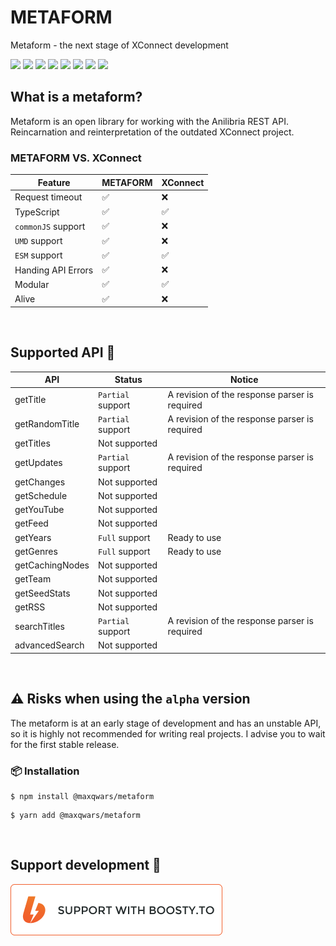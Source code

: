 # METAFORM

Metaform - the next stage of XConnect development

![](https://img.shields.io/github/issues/maxqwars/metaform)
![](https://img.shields.io/github/forks/maxqwars/metaform)
![](https://img.shields.io/github/stars/maxqwars/metaform)
![](https://img.shields.io/github/license/maxqwars/metaform)
![](https://img.shields.io/librariesio/dependents/npm/@maxqwars/metaform)
![](https://img.shields.io/github/release-date/maxqwars/metaform)
![](https://img.shields.io/github/contributors/maxqwars/metaform)
![](https://img.shields.io/github/package-json/v/maxqwars/metaform)

## What is a metaform?

Metaform is an open library for working with the Anilibria REST API. Reincarnation and reinterpretation of the outdated XConnect project.

### METAFORM VS. XConnect

| Feature            | METAFORM | XConnect |
| ------------------ | -------- | -------- |
| Request timeout    | ✅       | ❌       |
| TypeScript         | ✅       | ✅       |
| `commonJS` support | ✅       | ❌       |
| `UMD` support      | ✅       | ❌       |
| `ESM` support      | ✅       | ✅       |
| Handing API Errors | ✅       | ❌       |
| Modular            | ✅       | ✅       |
| Alive              | ✅       | ❌       |

<br />

## Supported API 🔌

| API             | Status            | Notice                                        |
| --------------- | ----------------- | --------------------------------------------- |
| getTitle        | `Partial` support | A revision of the response parser is required |
| getRandomTitle  | `Partial` support | A revision of the response parser is required |
| getTitles       | Not supported     |                                               |
| getUpdates      | `Partial` support | A revision of the response parser is required |
| getChanges      | Not supported     |                                               |
| getSchedule     | Not supported     |                                               |
| getYouTube      | Not supported     |                                               |
| getFeed         | Not supported     |                                               |
| getYears        | `Full` support    | Ready to use                                  |
| getGenres       | `Full` support    | Ready to use                                  |
| getCachingNodes | Not supported     |                                               |
| getTeam         | Not supported     |                                               |
| getSeedStats    | Not supported     |                                               |
| getRSS          | Not supported     |                                               |
| searchTitles    | `Partial` support | A revision of the response parser is required |
| advancedSearch  | Not supported     |                                               |

<br />

## ⚠️ Risks when using the `alpha` version

The metaform is at an early stage of development and has an unstable API, so it is highly not recommended for writing real projects. I advise you to wait for the first stable release.

### 📦 Installation

```shell
$ npm install @maxqwars/metaform
```

```shell
$ yarn add @maxqwars/metaform
```

<br />

## Support development 💸

[![Support with Boosty.to](./boosty.png)](https://boosty.to/maxqwars)
